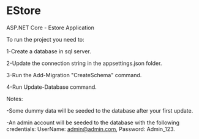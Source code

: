 # EStore
ASP.NET Core - Estore Application 

To run the project you need to:

1-Create a database in sql server.

2-Update the connection string in the appsettings.json folder.

3-Run the Add-Migration "CreateSchema" command.

4-Run Update-Database command.

Notes:

-Some dummy data will be seeded to the database after your first update.

-An admin account will be seeded to the database with the following credentials: UserName: admin@admin.com, Password: Admin_123.
